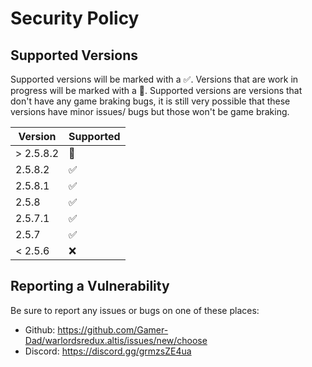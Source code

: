 # Security Policy

## Supported Versions

Supported versions will be marked with a :white_check_mark:. Versions that are work in progress will be marked with a :small_orange_diamond:.
Supported versions are versions that don't have any game braking bugs, it is still very possible that these versions have minor issues/ bugs but those won't be game braking.

|  Version |       Supported        |
| -------- | ---------------------- |
| > 2.5.8.2| :small_orange_diamond: |
| 2.5.8.2  | :white_check_mark:     |
| 2.5.8.1  | :white_check_mark:     |
| 2.5.8    | :white_check_mark:     |
| 2.5.7.1  | :white_check_mark:     |
| 2.5.7    | :white_check_mark:     |
| < 2.5.6  | :x:                    |

## Reporting a Vulnerability

Be sure to report any issues or bugs on one of these places:
- Github: https://github.com/Gamer-Dad/warlordsredux.altis/issues/new/choose
- Discord: https://discord.gg/grmzsZE4ua